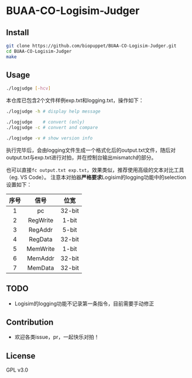 # BUAA-CO-Logisim-Judger

## Install
```bash
git clone https://github.com/biopuppet/BUAA-CO-Logisim-Judger.git
cd BUAA-CO-Logisim-Judger
make
```

## Usage
```bash
./logjudge [-hcv]
```
本仓库已包含2个文件样例exp.txt和logging.txt，操作如下：
```bash
./logjudge -h # display help message

./logjudge    # convert (only)
./logjudge -c # convert and compare

./logjudge -v # show version info
```
执行完毕后，会由logging文件生成一个格式化后的output.txt文件，随后对output.txt与exp.txt进行对拍，并在控制台输出mismatch的部分。

也可以直接`fc output.txt exp.txt`，效果类似，推荐使用高级的文本对比工具（eg. VS Code）。
注意本对拍器**严格要求**Logisim的logging功能中的selection设置如下：

| 序号  |   信号   |  位宽  |
| :---: | :------: | :----: |
|   1   |    pc    | 32-bit |
|   2   | RegWrite | 1-bit  |
|   3   | RegAddr  | 5-bit  |
|   4   | RegData  | 32-bit |
|   5   | MemWrite | 1-bit  |
|   6   | MemAddr  | 32-bit  |
|   7   | MemData  | 32-bit |

## TODO
- Logisim的logging功能不记录第一条指令，目前需要手动修正

## Contribution
- 欢迎各类issue，pr，一起快乐对拍！
  
## License
GPL v3.0